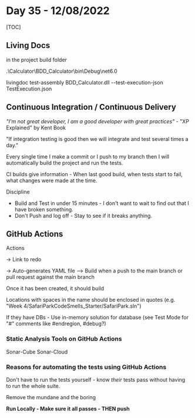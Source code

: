 # Day 35 - 12/08/2022

[TOC]

## Living Docs
in the project build folder

.\Calculator\BDD_Calculator\bin\Debug\net6.0

livingdoc test-assembly BDD_Calculator.dll --test-execution-json TestExecution.json

## Continuous Integration / Continuous Delivery

*"I'm not great developer, I am a good developer with great practices"* - "XP Explained" by Kent Book

"If integration testing is good then we will integrate and test several times a day."

Every single time I make a commit or I push to my branch then I will automatically build the project and run the tests.

CI builds give information - When last good build, when tests start to fail, what changes were made at the time.

Discipline
- Build and Test in under 15 minutes - I don't want to wait to find out that I have broken something.
- Don't Push and log off - Stay to see if it breaks anything.

## GitHub Actions

Actions

-> Link to redo

-> Auto-generates YAML file
--> Build when a push to the main branch or pull request against the main branch

Once it has been created, it should build

Locations with spaces in the name should be enclosed in quotes (e.g. "Week 4/SafariParkCodeSmells_Starter/SafariPark.sln")

If they have DBs - Use in-memory solution for database (see Test Mode for "#" comments like #endregion, #debug?)

### Static Analysis Tools on GitHub Actions
Sonar-Cube
Sonar-Cloud


### Reasons for automating the tests using GitHub Actions

Don't have to run the tests yourself - know *their* tests pass without having to run the whole suite.

Remove the mundane and the boring

**Run Locally - Make sure it all passes - THEN push**
